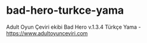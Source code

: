# bad-hero-turkce-yama
Adult Oyun Çeviri ekibi Bad Hero v.1.3.4 Türkçe Yama - https://www.adultoyunceviri.com
